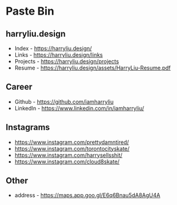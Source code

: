 # Paste Bin

## harryliu.design

- Index - https://harryliu.design/
- Links - https://harryliu.design/links
- Projects - https://harryliu.design/projects
- Resume - https://harryliu.design/assets/HarryLiu-Resume.pdf

## Career

- Github - https://github.com/iamharryliu
- LinkedIn - https://www.linkedin.com/in/iamharryliu/

## Instagrams

- https://www.instagram.com/prettydamntired/
- https://www.instagram.com/torontocityskate/
- https://www.instagram.com/harrysellsshit/
- https://www.instagram.com/cloud8skate/

## Other

- address - https://maps.app.goo.gl/E6q6Bnau5dA8AgU4A
